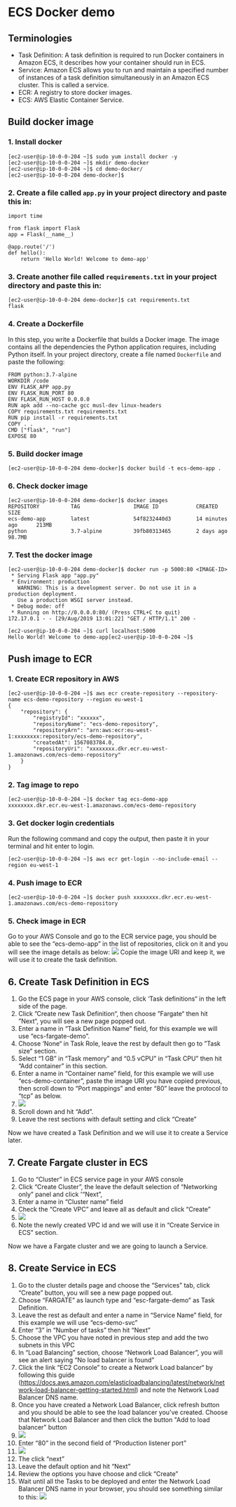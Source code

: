 # ECS Docker demo 

## Terminologies 

* Task Definition: A task definition is required to run Docker containers in Amazon ECS, it describes how your container should run in ECS.
* Service: Amazon ECS allows you to run and maintain a specified number of instances of a task definition simultaneously in an Amazon ECS cluster. This is called a service. 
* ECR: A registry to store docker images. 
* ECS: AWS Elastic Container Service.

## Build docker image

### 1. Install docker

```
[ec2-user@ip-10-0-0-204 ~]$ sudo yum install docker -y 
[ec2-user@ip-10-0-0-204 ~]$ mkdir demo-docker
[ec2-user@ip-10-0-0-204 ~]$ cd demo-docker/
[ec2-user@ip-10-0-0-204 demo-docker]$
```

### 2. Create a file called `app.py` in your project directory and paste this in:

```
import time

from flask import Flask
app = Flask(__name__)

@app.route('/')
def hello():
    return 'Hello World! Welcome to demo-app'
```

### 3. Create another file called `requirements.txt` in your project directory and paste this in:

```
[ec2-user@ip-10-0-0-204 demo-docker]$ cat requirements.txt
flask
```

### 4. Create a Dockerfile

In this step, you write a Dockerfile that builds a Docker image. The image contains all the dependencies the Python application requires, including Python itself.
In your project directory, create a file named `Dockerfile` and paste the following:

```
FROM python:3.7-alpine
WORKDIR /code
ENV FLASK_APP app.py
ENV FLASK_RUN_PORT 80
ENV FLASK_RUN_HOST 0.0.0.0
RUN apk add --no-cache gcc musl-dev linux-headers
COPY requirements.txt requirements.txt
RUN pip install -r requirements.txt
COPY . .
CMD ["flask", "run"]
EXPOSE 80
```

### 5. Build docker image

```
[ec2-user@ip-10-0-0-204 demo-docker]$ docker build -t ecs-demo-app .
```

### 6. Check docker image

```
[ec2-user@ip-10-0-0-204 demo-docker]$ docker images
REPOSITORY          TAG                 IMAGE ID            CREATED             SIZE
ecs-demo-app        latest              54f8232440d3        14 minutes ago      213MB
python              3.7-alpine          39fb80313465        2 days ago          98.7MB
```

### 7. Test the docker image 

```
[ec2-user@ip-10-0-0-204 demo-docker]$ docker run -p 5000:80 <IMAGE-ID>
 * Serving Flask app "app.py"
 * Environment: production
   WARNING: This is a development server. Do not use it in a production deployment.
   Use a production WSGI server instead.
 * Debug mode: off
 * Running on http://0.0.0.0:80/ (Press CTRL+C to quit)
172.17.0.1 - - [29/Aug/2019 13:01:22] "GET / HTTP/1.1" 200 -

[ec2-user@ip-10-0-0-204 ~]$ curl localhost:5000
Hello World! Welcome to demo-app[ec2-user@ip-10-0-0-204 ~]$
```



## Push image to ECR 

### 1. Create ECR repository in AWS

```
[ec2-user@ip-10-0-0-204 ~]$ aws ecr create-repository --repository-name ecs-demo-repository --region eu-west-1
{
    "repository": {
        "registryId": "xxxxxx",
        "repositoryName": "ecs-demo-repository",
        "repositoryArn": "arn:aws:ecr:eu-west-1:xxxxxxxx:repository/ecs-demo-repository",
        "createdAt": 1567083784.0,
        "repositoryUri": "xxxxxxxx.dkr.ecr.eu-west-1.amazonaws.com/ecs-demo-repository"
    }
}
```

### 2. Tag image to repo

```
[ec2-user@ip-10-0-0-204 ~]$ docker tag ecs-demo-app xxxxxxxx.dkr.ecr.eu-west-1.amazonaws.com/ecs-demo-repository
```

### 3. Get docker login credentials 
Run the following command and copy the output, then paste it in your terminal and hit enter to login. 

```
[ec2-user@ip-10-0-0-204 ~]$ aws ecr get-login --no-include-email --region eu-west-1
```

### 4. Push image to ECR 

```
[ec2-user@ip-10-0-0-204 ~]$ docker push xxxxxxxx.dkr.ecr.eu-west-1.amazonaws.com/ecs-demo-repository
```

### 5. Check image in ECR

Go to your AWS Console and go to the ECR service page, you should be able to see the “ecs-demo-app” in the list of repositories, click on it and you will see the image details as below:
![](images/image-in-ecr.png) Copie the image URI and keep it,  we will use it to create the task definition. 


## 6. Create Task Definition in ECS 

1. Go the ECS page in your AWS console, click ‘Task definitions“ in the left side of the page.
2. Click ”Create new Task Definition“, then choose ”Fargate“ then hit ”Next“, you will see a new page popped out. 
3. Enter a name in “Task Definition Name” field, for this example we will use “ecs-fargate-demo”.
4. Choose ‘None“ in Task Role, leave the rest by default then go to ”Task size“ section.
5. Select “1 GB” in “Task memory” and “0.5 vCPU” in “Task CPU” then hit “Add container” in this section.
6.  Enter a name in “Container name” field, for this example we will use “ecs-demo-container”, paste the image URI you have copied previous, then scroll down to “Port mappings” and enter “80”  leave the protocol to “tcp” as below. 
7. ![](images/add-container.png)
8.  Scroll down and hit “Add”. 
9. Leave the rest sections with default setting and click “Create” 

Now we have created a Task Definition and we will use it to create a Service later. 


## 7. Create Fargate cluster in ECS

1. Go to “Cluster” in ECS service page in your AWS console
2. Click “Create Cluster”, the leave the default selection of  “Networking only” panel and click '“Next”,
3. Enter a name in “Cluster name” field 
4. Check the “Create VPC” and leave all as default and click “Create” 
5. ![](images/add-vpc.png)
6. Note the newly created VPC id and we will use it in “Create Service in ECS” section.

Now we have a Fargate cluster and we are going to launch a Service. 


## 8. Create Service in ECS 

1. Go to the cluster details page and choose the “Services” tab, click “Create” button, you will see a new page popped out. 
2. Choose “FARGATE” as launch type and “esc-fargate-demo” as Task Definition.
3. Leave the rest as default and enter a name in “Service Name” field, for this example we will use “ecs-demo-svc”
4. Enter “3” in “Number of tasks” then hit “Next” 
5. Choose the VPC you have noted in previous step and add the two subnets in this VPC
6. In “Load Balancing” section, choose “Network Load Balancer”, you will see an alert saying “No load balancer is found” 
7. Click the link “EC2 Console” to create a Network Load balancer“ by following this guide (https://docs.aws.amazon.com/elasticloadbalancing/latest/network/network-load-balancer-getting-started.html) and note the Network Load Balancer DNS name.
8. Once you have created a Network Load Balancer, click refresh button and you should be able to see the load balancer you’ve created. Choose that Network Load Balancer and then click the button "Add to load balancer" button 
9. ![](images/add-nlb.png)
10. Enter “80” in the second field of “Production listener port” 
11. ![](images/add-target-group.png)
12. The click “next”
13. Leave the default option and hit “Next”
14. Review the options you have choose and click “Create”
15. Wait until all the Tasks to be deployed and enter the Network Load Balancer DNS name in your browser, you should see something similar to this: ![](images/results.png)
